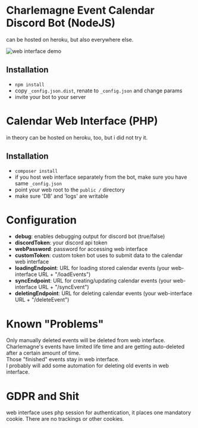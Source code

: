 # Charlemagne Event Calendar Discord Bot (NodeJS)
can be hosted on heroku, but also everywhere else.

![web interface demo](https://raw.githubusercontent.com/vanilla-thunder/discord-charlemagne-calendar/master/screenshop.jpg)

## Installation
+ `npm install`
+ copy `_config.json.dist`, renate to `_config.json` and change params
+ invite your bot to your server

# Calendar Web Interface (PHP)
in theory can be hosted on heroku, too, but i did not try it.

## Installation
+ `composer install`
+ if you host web interface separately from the bot, make sure you have same `_config.json`
+ point your web root to the `public /` directory
+ make sure 'DB' and 'logs' are writable
 
# Configuration
+ **debug**: enables debugging output for discord bot (true/false)
+ **discordToken**: your discord api token
+ **webPassword**: password for accessing web interface
+ **customToken**: custom token bot uses to submit data to the calendar web interface
+ **loadingEndpoint**: URL for loading stored calendar events (your web-interface URL + "/loadEvents")
+ **syncEndpoint**: URL for creating/updating calendar events (your web-interface URL + "/syncEvent") 
+ **deletingEndpoint**: URL for deleting calendar events (your web-interface URL + "/deleteEvent")
 
# Known "Problems"
Only manually deleted events will be deleted from web interface.  
Charlemagne's events have limited life time and are getting auto-deleted after a certain amount of time.  
Those "finished" events stay in web interface.  
I probably will add some automation for deleting old events in web interface.

# GDPR and Shit
web interface uses php session for authentication, it places one mandatory cookie.
There are no trackings or other cookies.
